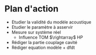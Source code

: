 # Plan d'action

* Etudier la validité du modèle acoustique
* Etudier le paramètre à asservir
* Mesure sur système réel
    * Influence TOM $\rightarray$ HP
* Rédiger la partie couplage cavité
* Rédiger equation modèle + dfdt
